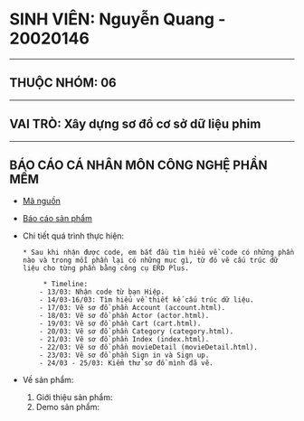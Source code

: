 # SINH VIÊN: Nguyễn Quang  - 20020146
---------------------------------------------------------------------------------------------------------------------------------------------------------------------------
## THUỘC NHÓM: 06
--------------------------------------------------------------------------------------------------------------------------------------------------------------------------
## VAI TRÒ: Xây dựng sơ đồ cơ sở dữ liệu phim
--------------------------------------------------------------------------------------------------------------------------------------------------------------------------
## BÁO CÁO CÁ NHÂN MÔN CÔNG NGHỆ PHẦN MỀM
- [Mã nguồn](https://github.com/hiepuet1205/btl_cnpm) 
- [Báo cáo sản phẩm](https://docs.google.com/document/d/1DRPeFX_h7-ul2MFgwT-dNL6u4Mp4Hdm8NatMjZZ2mQg/edit?usp=sharing)
- Chi tiết quá trình thực hiện:

      * Sau khi nhận được code, em bắt đầu tìm hiểu về code có những phần nào và trong mỗi phần lại có những mục gì, từ đó vẽ cấu trúc dữ liệu cho từng phần bằng công cụ ERD Plus.

           * Timeline:
          - 13/03: Nhận code từ bạn Hiệp.
          - 14/03-16/03: Tìm hiểu về thiết kế cấu trúc dữ liệu.
          - 17/03: Vẽ sơ đồ phần Account (account.html).
          - 18/03: Vẽ sơ đồ phần Actor (actor.html).
          - 19/03: Vẽ sơ đồ phần Cart (cart.html).
          - 20/03: Vẽ sơ đồ phần Category (category.html).
          - 21/03: Vẽ sơ đồ phần Index (index.html).
          - 22/03: Vẽ sơ đồ phần movieDetail (movieDetail.html).
          - 23/03: Vẽ sơ đồ phần Sign in và Sign up.
          - 24/03 - 25/03: Kiểm thử sơ đồ mình đã vẽ.


- Về sản phẩm:
   1. Giới thiệu sản phẩm:
   2. Demo sản phẩm: 
